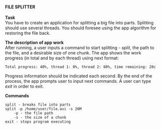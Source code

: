 <h4>FILE SPLITTER</h4>

**Task**  
You have to create an application for splitting a big file into parts. Splitting should use several threads. You should 
foresee using the app algorithm for restoring the file back.

**The description of app work**  
After running, a user inputs a command to start splitting - _split_, the path to the file, and a desirable size of 
one chunk. The app shows the work progress (in total and by each thread) using next format:  
    
    Total progress: 40%, thread 1: 0%, thread 2: 80%, time remaining: 20c

Progress information should be indicated each second. By the end of the process, the app prompts user to input next 
commands. A user can type _exit_ in order to exit.

**Commands**  

    split - breaks file into parts
    split -p /home/user/file.avi -s 20M
        -p - the file path
        -s - the size of a chunk
    exit - stops program executing